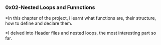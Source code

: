 ### 0x02-Nested Loops and Funnctions ###

*In this chapter of the project, i learnt what functions are, their structure, how to define and declare them.

*I delved into Header files and nested loops, the most interesting part so far.
